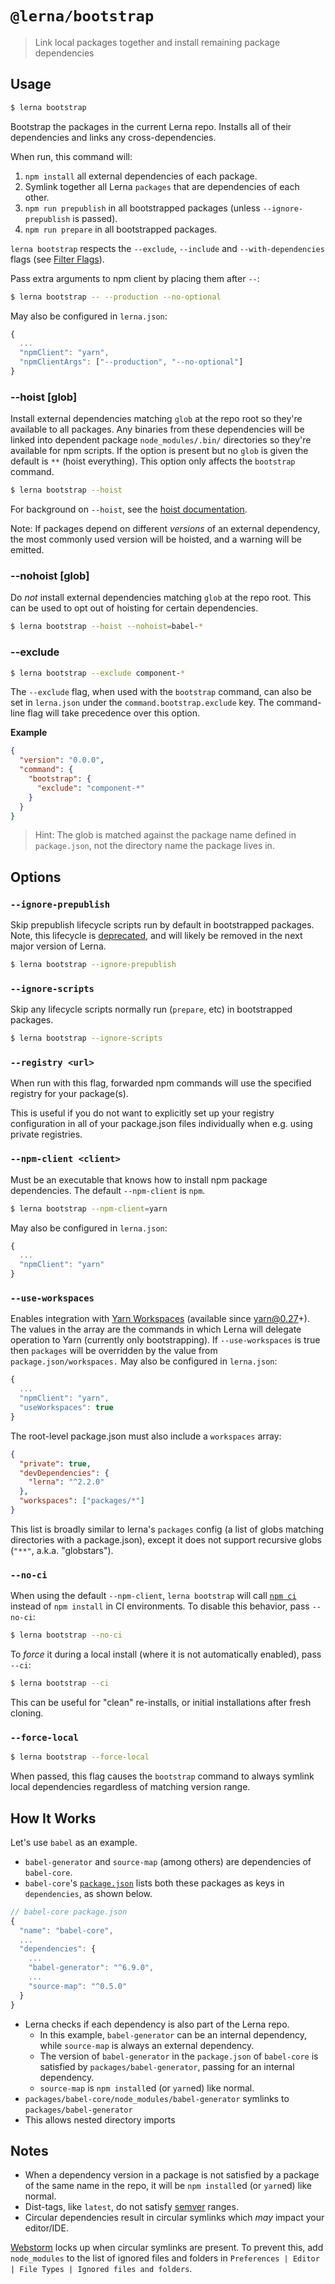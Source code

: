# `@lerna/bootstrap`

> Link local packages together and install remaining package dependencies

## Usage

```sh
$ lerna bootstrap
```

Bootstrap the packages in the current Lerna repo.
Installs all of their dependencies and links any cross-dependencies.

When run, this command will:

1. `npm install` all external dependencies of each package.
2. Symlink together all Lerna `packages` that are dependencies of each other.
3. `npm run prepublish` in all bootstrapped packages (unless `--ignore-prepublish` is passed).
4. `npm run prepare` in all bootstrapped packages.

`lerna bootstrap` respects the `--exclude`, `--include` and `--with-dependencies` flags (see [Filter Flags](https://www.npmjs.com/package/@lerna/filter-options)).

Pass extra arguments to npm client by placing them after `--`:

```sh
$ lerna bootstrap -- --production --no-optional
```

May also be configured in `lerna.json`:

```js
{
  ...
  "npmClient": "yarn",
  "npmClientArgs": ["--production", "--no-optional"]
}
```

### --hoist [glob]

Install external dependencies matching `glob` at the repo root so they're
available to all packages. Any binaries from these dependencies will be
linked into dependent package `node_modules/.bin/` directories so they're
available for npm scripts. If the option is present but no `glob` is given
the default is `**` (hoist everything). This option only affects the
`bootstrap` command.

```sh
$ lerna bootstrap --hoist
```

For background on `--hoist`, see the [hoist documentation](https://github.com/lerna/lerna/blob/master/doc/hoist.md).

Note: If packages depend on different _versions_ of an external dependency,
the most commonly used version will be hoisted, and a warning will be emitted.

### --nohoist [glob]

Do _not_ install external dependencies matching `glob` at the repo root. This
can be used to opt out of hoisting for certain dependencies.

```sh
$ lerna bootstrap --hoist --nohoist=babel-*
```

### --exclude

```sh
$ lerna bootstrap --exclude component-*
```

The `--exclude` flag, when used with the `bootstrap` command, can also be set in `lerna.json` under the `command.bootstrap.exclude` key. The command-line flag will take precedence over this option.

**Example**

```json
{
  "version": "0.0.0",
  "command": {
    "bootstrap": {
      "exclude": "component-*"
    }
  }
}
```

> Hint: The glob is matched against the package name defined in `package.json`,
> not the directory name the package lives in.

## Options

### `--ignore-prepublish`

Skip prepublish lifecycle scripts run by default in bootstrapped packages.
Note, this lifecycle is [deprecated](https://docs.npmjs.com/misc/scripts#deprecation-note),
and will likely be removed in the next major version of Lerna.

```sh
$ lerna bootstrap --ignore-prepublish
```

### `--ignore-scripts`

Skip any lifecycle scripts normally run (`prepare`, etc) in bootstrapped packages.

```sh
$ lerna bootstrap --ignore-scripts
```

### `--registry <url>`

When run with this flag, forwarded npm commands will use the specified registry for your package(s).

This is useful if you do not want to explicitly set up your registry
configuration in all of your package.json files individually when e.g. using
private registries.

### `--npm-client <client>`

Must be an executable that knows how to install npm package dependencies.
The default `--npm-client` is `npm`.

```sh
$ lerna bootstrap --npm-client=yarn
```

May also be configured in `lerna.json`:

```js
{
  ...
  "npmClient": "yarn"
}
```

### `--use-workspaces`

Enables integration with [Yarn Workspaces](https://github.com/yarnpkg/rfcs/blob/master/implemented/0000-workspaces-install-phase-1.md) (available since yarn@0.27+).
The values in the array are the commands in which Lerna will delegate operation to Yarn (currently only bootstrapping).
If `--use-workspaces` is true then `packages` will be overridden by the value from `package.json/workspaces.`
May also be configured in `lerna.json`:

```js
{
  ...
  "npmClient": "yarn",
  "useWorkspaces": true
}
```

The root-level package.json must also include a `workspaces` array:

```json
{
  "private": true,
  "devDependencies": {
    "lerna": "^2.2.0"
  },
  "workspaces": ["packages/*"]
}
```

This list is broadly similar to lerna's `packages` config (a list of globs matching directories with a package.json),
except it does not support recursive globs (`"**"`, a.k.a. "globstars").

### `--no-ci`

When using the default `--npm-client`, `lerna bootstrap` will call [`npm ci`](https://docs.npmjs.com/cli/ci) instead of `npm install` in CI environments.
To disable this behavior, pass `--no-ci`:

```sh
$ lerna bootstrap --no-ci
```

To _force_ it during a local install (where it is not automatically enabled), pass `--ci`:

```sh
$ lerna bootstrap --ci
```

This can be useful for "clean" re-installs, or initial installations after fresh cloning.

### `--force-local`

```sh
$ lerna bootstrap --force-local
```

When passed, this flag causes the `bootstrap` command to always symlink local dependencies regardless of matching version range.

## How It Works

Let's use `babel` as an example.

- `babel-generator` and `source-map` (among others) are dependencies of `babel-core`.
- `babel-core`'s [`package.json`](https://github.com/babel/babel/blob/13c961d29d76ccd38b1fc61333a874072e9a8d6a/packages/babel-core/package.json#L28-L47) lists both these packages as keys in `dependencies`, as shown below.

```js
// babel-core package.json
{
  "name": "babel-core",
  ...
  "dependencies": {
    ...
    "babel-generator": "^6.9.0",
    ...
    "source-map": "^0.5.0"
  }
}
```

- Lerna checks if each dependency is also part of the Lerna repo.
  - In this example, `babel-generator` can be an internal dependency, while `source-map` is always an external dependency.
  - The version of `babel-generator` in the `package.json` of `babel-core` is satisfied by `packages/babel-generator`, passing for an internal dependency.
  - `source-map` is `npm install`ed (or `yarn`ed) like normal.
- `packages/babel-core/node_modules/babel-generator` symlinks to `packages/babel-generator`
- This allows nested directory imports

## Notes

- When a dependency version in a package is not satisfied by a package of the same name in the repo, it will be `npm install`ed (or `yarn`ed) like normal.
- Dist-tags, like `latest`, do not satisfy [semver](https://semver.npmjs.com/) ranges.
- Circular dependencies result in circular symlinks which _may_ impact your editor/IDE.

[Webstorm](https://www.jetbrains.com/webstorm/) locks up when circular symlinks are present. To prevent this, add `node_modules` to the list of ignored files and folders in `Preferences | Editor | File Types | Ignored files and folders`.
